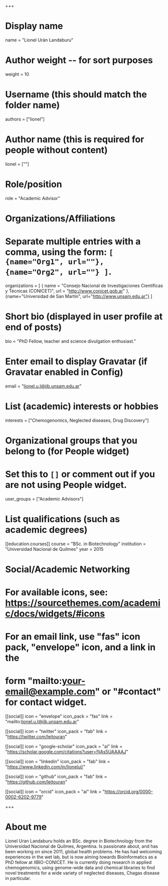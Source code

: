 +++
# Display name
name = "Lionel Urán Landaburu"

# Author weight -- for sort purposes
weight = 10

# Username (this should match the folder name)
authors = ["lionel"]

# Author name (this is required for people without content)
lionel = [""]

# Role/position
role = "Academic Advisor"

# Organizations/Affiliations
#   Separate multiple entries with a comma, using the form: `[ {name="Org1", url=""}, {name="Org2", url=""} ]`.
organizations = [ { name = "Consejo Nacional de Investigaciones Científicas y Técnicas (CONICET)", url = "http://www.conicet.gob.ar" }, {name="Universidad de San Martín", url="http://www.unsam.edu.ar"} ]

# Short bio (displayed in user profile at end of posts)
bio = "PhD Fellow, teacher and science divulgation enthusiast."

# Enter email to display Gravatar (if Gravatar enabled in Config)
email = "lionel.u.l@iib.unsam.edu.ar"

# List (academic) interests or hobbies
interests = ["Chemogenomics, Neglected diseases, Drug Discovery"]

# Organizational groups that you belong to (for People widget)
#   Set this to `[]` or comment out if you are not using People widget.
user_groups = ["Academic Advisors"]

# List qualifications (such as academic degrees)
[[education.courses]]
  course = "BSc. in Biotechnology"
  institution = "Universidad Nacional de Quilmes"
  year = 2015


# Social/Academic Networking
# For available icons, see: https://sourcethemes.com/academic/docs/widgets/#icons
#   For an email link, use "fas" icon pack, "envelope" icon, and a link in the
#   form "mailto:your-email@example.com" or "#contact" for contact widget.

[[social]]
  icon = "envelope"
  icon_pack = "fas"
  link = "mailto:lionel.u.l@iib.unsam.edu.ar"

[[social]]
  icon = "twitter"
  icon_pack = "fab"
  link = "https://twitter.com/leitouran"

[[social]]
  icon = "google-scholar"
  icon_pack = "ai"
  link = "https://scholar.google.com/citations?user=fIjAs5UAAAAJ"

[[social]]
  icon = "linkedin"
  icon_pack = "fab"
  link = "https://www.linkedin.com/in/lionelul/"

[[social]]
  icon = "github"
  icon_pack = "fab"
  link = "https://github.com/leitouran"

[[social]]
  icon = "orcid"
  icon_pack = "ai"
  link = "https://orcid.org/0000-0002-6202-9779"

+++

# About me 

Lionel Uran Landaburu holds an BSc. degree in Biotechnology from the Universidad Nacional de Quilmes, Argentina. Is passionate about, and has been working on since 2011, global health problems. He has had welcoming experiences in the wet lab, but is now aiming towards Bioinformatics as a PhD fellow at IIBIO-CONICET. He is currently doing research in applied chemogenomics, using genome-wide data and chemical libraries to find novel treatments for a wide variety of neglected diseases, Chagas disease in particular.
